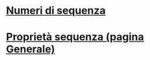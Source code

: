 # [Numeri di sequenza](sequence-numbers.md)
# [Proprietà sequenza (pagina Generale)](sequence-properties-general-page.md)
